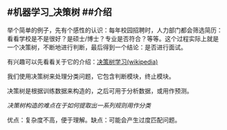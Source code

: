#机器学习_决策树
##介绍
--------------------------------
举个简单的例子，先有个感性的认识：每年校园招聘时，人力部门都会筛选简历：看看学校是不是很好？是硕士/博士？专业是否符合？等等。这个过程实际上就是一个决策树，不断地进行判断，最后得到一个结论：是否进行面试。

有兴趣可以先看看关于它的介绍：[决策树学习(wikipedia)](http://zh.wikipedia.org/wiki/%E5%86%B3%E7%AD%96%E6%A0%91%E5%AD%A6%E4%B9%A0)

我们使用决策树来处理分类问题，它包含判断模块，终止模块。

决策树是根据训练数据来构造的，之后可用于分析数据，或用作预测。

*决策树构造的难点在于如何提取出一系列规则用作分类*

优点：复杂度不高，便于理解。缺点：可能会产生过度匹配问题。

##
